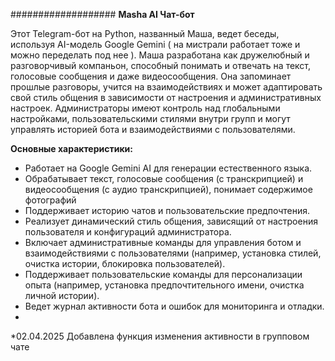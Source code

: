 
###################
**Masha AI Чат-бот**

Этот Telegram-бот на Python, названный Маша, ведет беседы, используя AI-модель Google Gemini ( на мистрали работает тоже и можно переделать под нее ). Маша разработана как дружелюбный и разговорчивый компаньон, способный понимать и отвечать на текст, голосовые сообщения и даже видеосообщения. Она запоминает прошлые разговоры, учится на взаимодействиях и может адаптировать свой стиль общения в зависимости от настроения и административных настроек. Администраторы имеют контроль над глобальными настройками, пользовательскими стилями внутри групп и могут управлять историей бота и взаимодействиями с пользователями.

**Основные характеристики:**

* Работает на Google Gemini AI для генерации естественного языка.
* Обрабатывает текст, голосовые сообщения (с транскрипцией) и видеосообщения (с аудио транскрипцией), понимает содержимое фотографий
* Поддерживает историю чатов и пользовательские предпочтения.
* Реализует динамический стиль общения, зависящий от настроения пользователя и конфигураций администратора.
* Включает административные команды для управления ботом и взаимодействиями с пользователями (например, установка стилей, очистка истории, блокировка пользователей).
* Поддерживает пользовательские команды для персонализации опыта (например, установка предпочтительного имени, очистка личной истории).
* Ведет журнал активности бота и ошибок для мониторинга и отладки.
* 
*02.04.2025 Добавлена функция изменения активности в групповом чате

